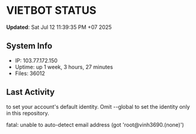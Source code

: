 # VIETBOT STATUS
**Updated**: Sat Jul 12 11:39:35 PM +07 2025

## System Info
- IP: 103.77.172.150
- Uptime: up 1 week, 3 hours, 27 minutes
- Files: 36012

## Last Activity

to set your account's default identity.
Omit --global to set the identity only in this repository.

fatal: unable to auto-detect email address (got 'root@vinh3690.(none)')
